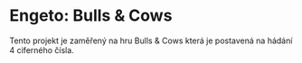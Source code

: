 # Engeto: Bulls & Cows

Tento projekt je zaměřený na hru Bulls & Cows která je postavená na hádání 4 ciferného čísla.
